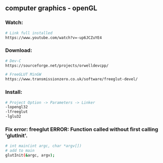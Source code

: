 ## computer graphics - openGL

### Watch:
```bash
# Link full installed
https://www.youtube.com/watch?v=-up6JCZuYE4
```

### Download:
```bash
# Dev-C
https://sourceforge.net/projects/orwelldevcpp/

# FreeGLUT MinGW
https://www.transmissionzero.co.uk/software/freeglut-devel/
```

### Install:
```bash
# Project Option -> Parameters -> Linker
-lopengl32 
-lfreeglut 
-lglu32
```

### Fix error: freeglut  ERROR:  Function <glutCreateWindow> called without first calling 'glutInit'.
```bash
# int main(int argc, char *argv[])
# add to main
glutInit(&argc, argv);
```




